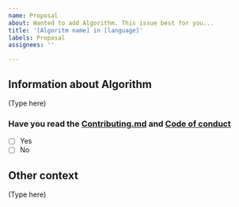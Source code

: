 ```yaml
---
name: Proposal
about: Wanted to add Algorithm. This issue best for you...
title: '[Algoritm name] in [language]'
labels: Proposal
assignees: ''

---
```


## Information about Algorithm
<!--
i.e: What the given algorithm do and i.e. Type of algoritm array,stack
-->
(Type here)
### Have you read the [Contributing.md](https://github.com/MakeContributions/DSA/blob/main/CONTRIBUTING.md) and [Code of conduct](https://github.com/MakeContributions/DSA/blob/main/CODE_OF_CONDUCT.md)
<!-- Choose any one of them -->
- [ ] Yes
- [ ] No

## Other context
<!--
This is a competitive platform problem i.e. Hackerrank,Codechef,GeeksforGeeks,Leetcode,Codeforce 
-->
(Type here)
